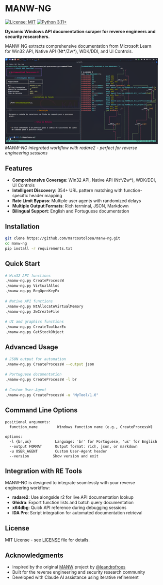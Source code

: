 # MANW-NG

[![License: MIT](https://img.shields.io/badge/License-MIT-yellow.svg)](https://opensource.org/licenses/MIT)
[![Python 3.11+](https://img.shields.io/badge/python-3.11+-blue.svg)](https://www.python.org/downloads/)

**Dynamic Windows API documentation scraper for reverse engineers and security researchers.**

MANW-NG extracts comprehensive documentation from Microsoft Learn for Win32 API, Native API (Nt*/Zw*), WDK/DDI, and UI Controls.

![MANW-NG running alongside radare2 in tmux](/assets/demo.png)
*MANW-NG integrated workflow with radare2 - perfect for reverse engineering sessions*

## Features

- **Comprehensive Coverage**: Win32 API, Native API (Nt*/Zw*), WDK/DDI, UI Controls
- **Intelligent Discovery**: 354+ URL pattern matching with function-specific header mapping
- **Rate Limit Bypass**: Multiple user agents with randomized delays
- **Multiple Output Formats**: Rich terminal, JSON, Markdown
- **Bilingual Support**: English and Portuguese documentation

## Installation

```bash
git clone https://github.com/marcostolosa/manw-ng.git
cd manw-ng
pip install -r requirements.txt
```

## Quick Start

```bash
# Win32 API functions
./manw-ng.py CreateProcessW
./manw-ng.py VirtualAlloc
./manw-ng.py RegOpenKeyEx

# Native API functions  
./manw-ng.py NtAllocateVirtualMemory
./manw-ng.py ZwCreateFile

# UI and graphics functions
./manw-ng.py CreateToolbarEx
./manw-ng.py GetStockObject
```

## Advanced Usage

```bash
# JSON output for automation
./manw-ng.py CreateProcessW --output json

# Portuguese documentation
./manw-ng.py CreateProcessW -l br

# Custom User-Agent
./manw-ng.py CreateProcessW -u "MyTool/1.0"
```

## Command Line Options

```
positional arguments:
  function_name         Windows function name (e.g., CreateProcessW)

options:
  -l {br,us}           Language: 'br' for Portuguese, 'us' for English
  --output FORMAT      Output format: rich, json, or markdown  
  -u USER_AGENT        Custom User-Agent header
  --version           Show version and exit
```

## Integration with RE Tools

MANW-NG is designed to integrate seamlessly with your reverse engineering workflow:

- **radare2**: Use alongside r2 for live API documentation lookup
- **Ghidra**: Export function lists and batch query documentation
- **x64dbg**: Quick API reference during debugging sessions
- **IDA Pro**: Script integration for automated documentation retrieval

## License

MIT License - see [LICENSE](LICENSE) file for details.

## Acknowledgments

- Inspired by the original [MANW](https://github.com/leandrofroes/manw) project by [@leandrofroes](https://github.com/leandrofroes)
- Built for the reverse engineering and security research community
- Developed with Claude AI assistance using iterative refinement